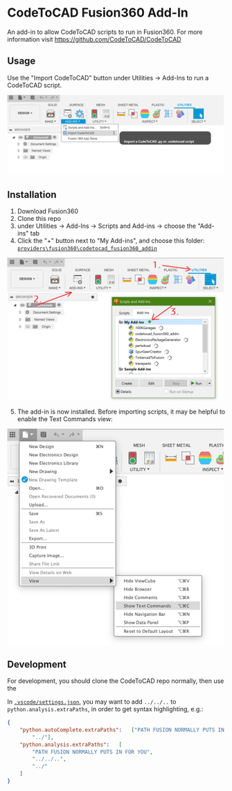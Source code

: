 # CodeToCAD Fusion360 Add-In

An add-in to allow CodeToCAD scripts to run in Fusion360. For more information visit https://github.com/CodeToCAD/CodeToCAD

## Usage

Use the "Import CodeToCAD" button under Utilities -> Add-Ins to run a CodeToCAD script.

<img src="./fusion360_addin.png" width=500/>

## Installation

1. Download Fusion360
2. Clone this repo
3. under Utilities -> Add-Ins -> Scripts and Add-ins -> choose the "Add-ins" tab
4. Click the "+" button next to "My Add-ins", and choose this folder: [`providers\fusion360\codetocad_fusion360_addin`](./)

<img src="./addin_install_instructions.png" width=500/>

5. The add-in is now installed. Before importing scripts, it may be helpful to enable the Text Commands view: 

<img src="./show_text_commands.png" width=500/>

## Development

For development, you should clone the CodeToCAD repo normally, then use the 

In [`.vscode/settings.json`](./.vscode/settings.json), you may want to add `../../..` to `python.analysis.extraPaths`, in order to get syntax highlighting, e.g.:
```json
{
	"python.autoComplete.extraPaths":	["PATH FUSION NORMALLY PUTS IN FOR YOU", "../../..",
		"../"],
	"python.analysis.extraPaths":	[
		"PATH FUSION NORMALLY PUTS IN FOR YOU",
		"../../..",
		"../"
	]
}
```
